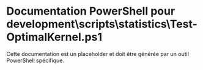 # Documentation PowerShell pour development\scripts\statistics\Test-OptimalKernel.ps1

Cette documentation est un placeholder et doit être générée par un outil PowerShell spécifique.
